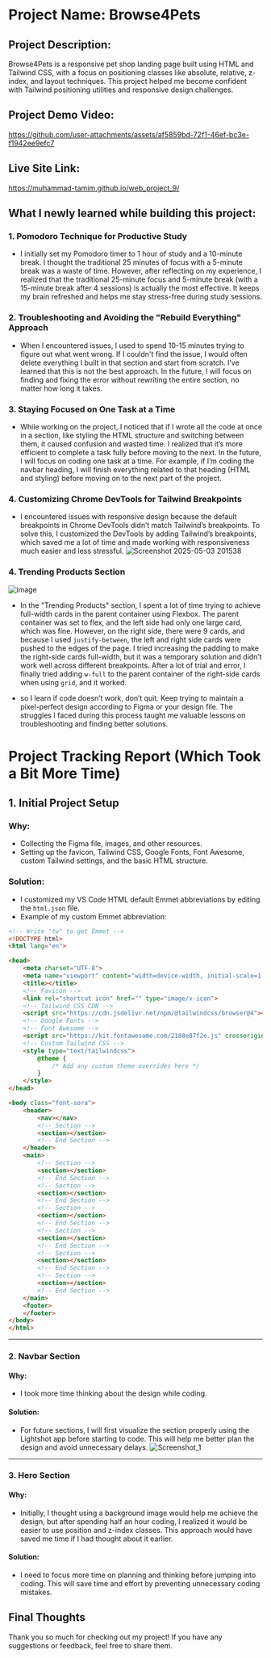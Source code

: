 # Project Name: Browse4Pets

## Project Description:
Browse4Pets is a responsive pet shop landing page built using HTML and  Tailwind CSS, with a focus on positioning classes like absolute, relative, z-index, and layout techniques. This project helped me become confident with Tailwind positioning utilities and responsive design challenges.

## Project Demo Video: 
https://github.com/user-attachments/assets/af5859bd-72f1-46ef-bc3e-f1942ee9efc7

## Live Site Link:
https://muhammad-tamim.github.io/web_project_9/

## What I newly learned while building this project:

### 1. Pomodoro Technique for Productive Study
- I initially set my Pomodoro timer to 1 hour of study and a 10-minute break. I thought the traditional 25 minutes of focus with a 5-minute break was a waste of time. However, after reflecting on my experience, I realized that the traditional 25-minute focus and 5-minute break (with a 15-minute break after 4 sessions) is actually the most effective. It keeps my brain refreshed and helps me stay stress-free during study sessions.

### 2. Troubleshooting and Avoiding the "Rebuild Everything" Approach
- When I encountered issues, I used to spend 10-15 minutes trying to figure out what went wrong. If I couldn't find the issue, I would often delete everything I built in that section and start from scratch. I’ve learned that this is not the best approach. In the future, I will focus on finding and fixing the error without rewriting the entire section, no matter how long it takes.

### 3. Staying Focused on One Task at a Time
- While working on the project, I noticed that if I wrote all the code at once in a section, like styling the HTML structure and switching between them, it caused confusion and wasted time. I realized that it’s more efficient to complete a task fully before moving to the next. In the future, I will focus on coding one task at a time. For example, if I’m coding the navbar heading, I will finish everything related to that heading (HTML and styling) before moving on to the next part of the project.

### 4. Customizing Chrome DevTools for Tailwind Breakpoints
- I encountered issues with responsive design because the default breakpoints in Chrome DevTools didn’t match Tailwind’s breakpoints. To solve this, I customized the DevTools by adding Tailwind’s breakpoints, which saved me a lot of time and made working with responsiveness much easier and less stressful.
![Screenshot 2025-05-03 201538](https://github.com/user-attachments/assets/25034232-2f1a-48dd-831b-ccdf9b5a5eed)

### 4. **Trending Products Section**
![image](https://github.com/user-attachments/assets/a7f69dec-f104-4926-b086-ea16b6941a99)

- In the "Trending Products" section, I spent a lot of time trying to achieve full-width cards in the parent container using Flexbox. The parent container was set to flex, and the left side had only one large card, which was fine. However, on the right side, there were 9 cards, and because I used `justify-between`, the left and right side cards were pushed to the edges of the page.
I tried increasing the padding to make the right-side cards full-width, but it was a temporary solution and didn’t work well across different breakpoints. After a lot of trial and error, I finally tried adding `w-full` to the parent container of the right-side cards when using `grid`, and it worked.

- so I learn if code doesn’t work, don’t quit. Keep trying to maintain a pixel-perfect design according to Figma or your design file. The struggles I faced during this process taught me valuable lessons on troubleshooting and finding better solutions.

# Project Tracking Report (Which Took a Bit More Time)

## 1. **Initial Project Setup**

### Why:
- Collecting the Figma file, images, and other resources.
- Setting up the favicon, Tailwind CSS, Google Fonts, Font Awesome, custom Tailwind settings, and the basic HTML structure.

### Solution:
- I customized my VS Code HTML default Emmet abbreviations by editing the `html.json` file.
- Example of my custom Emmet abbreviation:

```html
<!-- Write "tw" to get Emmet -->
<!DOCTYPE html>
<html lang="en">

<head>
    <meta charset="UTF-8">
    <meta name="viewport" content="width=device-width, initial-scale=1.0">
    <title></title>
    <!-- Favicon -->
    <link rel="shortcut icon" href="" type="image/x-icon">
    <!-- Tailwind CSS CDN -->
    <script src="https://cdn.jsdelivr.net/npm/@tailwindcss/browser@4"></script>
    <!-- Google Fonts -->
    <!-- Font Awesome -->
    <script src="https://kit.fontawesome.com/2188e87f2e.js" crossorigin="anonymous"></script>
    <!-- Custom Tailwind CSS -->
    <style type="text/tailwindcss">
        @theme {
            /* Add any custom theme overrides here */
        }
    </style>
</head>

<body class="font-sora">
    <header>
        <nav></nav>
        <!-- Section -->
        <section></section>
        <!-- End Section -->
    </header>
    <main>
        <!-- Section -->
        <section></section>
        <!-- End Section -->
        <!-- Section -->
        <section></section>
        <!-- End Section -->
        <!-- Section -->
        <section></section>
        <!-- End Section -->
        <!-- Section -->
        <section></section>
        <!-- End Section -->
        <!-- Section -->
        <section></section>
        <!-- End Section -->
        <!-- Section -->
        <section></section>
        <!-- End Section -->
    </main>
    <footer>
    </footer>
</body>
</html>
```
---

### 2. **Navbar Section**

#### Why:
- I took more time thinking about the design while coding.

#### Solution:
- For future sections, I will first visualize the section properly using the Lightshot app before starting to code. This will help me better plan the design and avoid unnecessary delays.
![Screenshot_1](https://github.com/user-attachments/assets/96fab810-7892-42ae-8587-a9eea1ec8b9e)

---

### 3. **Hero Section**

#### Why:
- Initially, I thought using a background image would help me achieve the design, but after spending half an hour coding, I realized it would be easier to use position and z-index classes. This approach would have saved me time if I had thought about it earlier.

#### Solution:
- I need to focus more time on planning and thinking before jumping into coding. This will save time and effort by preventing unnecessary coding mistakes.

## Final Thoughts
Thank you so much for checking out my project!
If you have any suggestions or feedback, feel free to share them.
